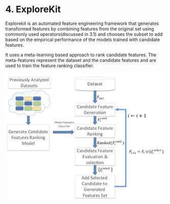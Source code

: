 # 4. ExploreKit

Explorekit is an automated feature engineering framework that generates transformed features by combining features from the original set using commonly used operators\(discussed in 3.1\) and chooses the subset to add based on the empirical performance of the models trained with candidate features. 

It uses a meta-learning based approach to rank candidate features. The meta-features represent the dataset and the candidate features and are used to train the feature ranking classifier.

![Fig4.6: ExploreKit System Architecture](../../.gitbook/assets/the-system-architecture-of-explorekit-the-image-is-from-9.png)

  


